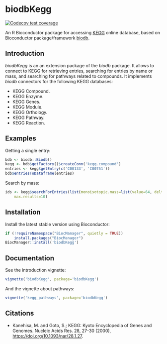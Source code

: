 # biodbKegg

[![Codecov test coverage](https://codecov.io/gh/pkrog/biodbKegg/branch/master/graph/badge.svg)](https://codecov.io/gh/pkrog/biodbKegg?branch=master)

An R Bioconductor package for accessing [KEGG](https://www.kegg.jp/) online
database, based on Bioconductor package/framework
[biodb](https://github.com/pkrog/biodb/).

## Introduction

*biodbKegg* is an  an extension package of the *biodb* package.
It allows to connect to KEGG for retrieving entries, searching for entries
by name or mass, and searching for pathways related to compounds.
It implements *biodb* connectors for the following KEGG databases:
 * KEGG Compound.
 * KEGG Enzyme.
 * KEGG Genes.
 * KEGG Module.
 * KEGG Orthology.
 * KEGG Pathway.
 * KEGG Reaction.

## Examples

Getting a single entry:
```r
bdb <- biodb::Biodb()
kegg <- bdb$getFactory()$createConn('kegg.compound')
entries <- kegg$getEntry(c('C00133', 'C00751'))
bdb$entriesToDataframe(entries)
```

Search by mass:
```r
ids <- kegg$searchForEntries(list(monoisotopic.mass=list(value=64, delta=2.0)),
    max.results=10)
```

## Installation


Install the latest stable version using Bioconductor:
```r
if (!requireNamespace("BiocManager", quietly = TRUE))
    install.packages("BiocManager")
BiocManager::install('biodbKegg')
```

## Documentation

See the introduction vignette:
```r
vignette('biodbKegg', package='biodbKegg')
```

And the vignette about pathways:
```r
vignette('kegg_pathways', package='biodbKegg')
```

## Citations

 * Kanehisa, M. and Goto, S.; KEGG: Kyoto Encyclopedia of Genes and Genomes. Nucleic Acids Res. 28, 27-30 (2000), <https://doi.org/10.1093/nar/28.1.27>.
